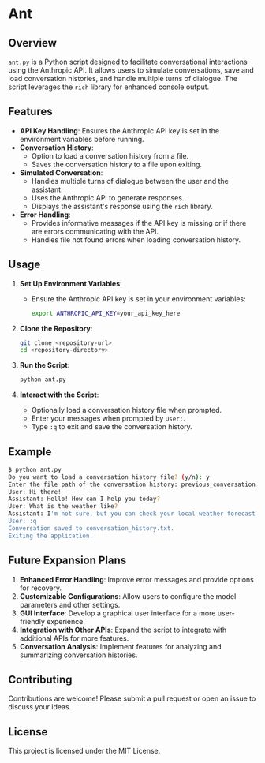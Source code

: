 
# Ant

## Overview
`ant.py` is a Python script designed to facilitate conversational interactions using the Anthropic API. It allows users to simulate conversations, save and load conversation histories, and handle multiple turns of dialogue. The script leverages the `rich` library for enhanced console output.

## Features
- **API Key Handling**: Ensures the Anthropic API key is set in the environment variables before running.
- **Conversation History**:
  - Option to load a conversation history from a file.
  - Saves the conversation history to a file upon exiting.
- **Simulated Conversation**:
  - Handles multiple turns of dialogue between the user and the assistant.
  - Uses the Anthropic API to generate responses.
  - Displays the assistant's response using the `rich` library.
- **Error Handling**:
  - Provides informative messages if the API key is missing or if there are errors communicating with the API.
  - Handles file not found errors when loading conversation history.

## Usage
1. **Set Up Environment Variables**:
   - Ensure the Anthropic API key is set in your environment variables:
     ```bash
     export ANTHROPIC_API_KEY=your_api_key_here
     ```

2. **Clone the Repository**:
    ```bash
    git clone <repository-url>
    cd <repository-directory>
    ```

3. **Run the Script**:
    ```bash
    python ant.py
    ```

4. **Interact with the Script**:
    - Optionally load a conversation history file when prompted.
    - Enter your messages when prompted by `User:`.
    - Type `:q` to exit and save the conversation history.

## Example
```bash
$ python ant.py
Do you want to load a conversation history file? (y/n): y
Enter the file path of the conversation history: previous_conversation.txt
User: Hi there!
Assistant: Hello! How can I help you today?
User: What is the weather like?
Assistant: I'm not sure, but you can check your local weather forecast.
User: :q
Conversation saved to conversation_history.txt.
Exiting the application.
```

## Future Expansion Plans
1. **Enhanced Error Handling**: Improve error messages and provide options for recovery.
2. **Customizable Configurations**: Allow users to configure the model parameters and other settings.
3. **GUI Interface**: Develop a graphical user interface for a more user-friendly experience.
4. **Integration with Other APIs**: Expand the script to integrate with additional APIs for more features.
5. **Conversation Analysis**: Implement features for analyzing and summarizing conversation histories.

## Contributing
Contributions are welcome! Please submit a pull request or open an issue to discuss your ideas.

## License
This project is licensed under the MIT License.

